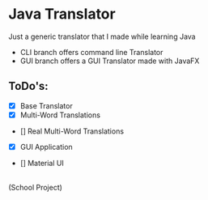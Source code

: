 # Java Translator

Just a generic translator that I made while learning Java
- CLI branch offers command line Translator
- GUI branch offers a GUI Translator made with JavaFX

## ToDo's:

- [X] Base Translator
- [X] Multi-Word Translations
- [] Real Multi-Word Translations
- [X] GUI Application
- [] Material UI

<br>
(School Project)
